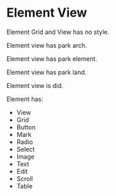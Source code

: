 # Element View

Element Grid and View has no style.

Element view has park arch.

Element view has park element.

Element view has park land.

Element view is did.

Element has:
- View
- Grid
- Button
- Mark
- Radio
- Select
- Image
- Text
- Edit
- Scroll
- Table